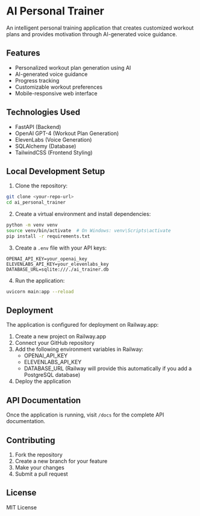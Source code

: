 # AI Personal Trainer

An intelligent personal training application that creates customized workout plans and provides motivation through AI-generated voice guidance.

## Features
- Personalized workout plan generation using AI
- AI-generated voice guidance
- Progress tracking
- Customizable workout preferences
- Mobile-responsive web interface

## Technologies Used
- FastAPI (Backend)
- OpenAI GPT-4 (Workout Plan Generation)
- ElevenLabs (Voice Generation)
- SQLAlchemy (Database)
- TailwindCSS (Frontend Styling)

## Local Development Setup
1. Clone the repository:
```bash
git clone <your-repo-url>
cd ai_personal_trainer
```

2. Create a virtual environment and install dependencies:
```bash
python -m venv venv
source venv/bin/activate  # On Windows: venv\Scripts\activate
pip install -r requirements.txt
```

3. Create a `.env` file with your API keys:
```
OPENAI_API_KEY=your_openai_key
ELEVENLABS_API_KEY=your_elevenlabs_key
DATABASE_URL=sqlite:///./ai_trainer.db
```

4. Run the application:
```bash
uvicorn main:app --reload
```

## Deployment
The application is configured for deployment on Railway.app:

1. Create a new project on Railway.app
2. Connect your GitHub repository
3. Add the following environment variables in Railway:
   - OPENAI_API_KEY
   - ELEVENLABS_API_KEY
   - DATABASE_URL (Railway will provide this automatically if you add a PostgreSQL database)
4. Deploy the application

## API Documentation
Once the application is running, visit `/docs` for the complete API documentation.

## Contributing
1. Fork the repository
2. Create a new branch for your feature
3. Make your changes
4. Submit a pull request

## License
MIT License
